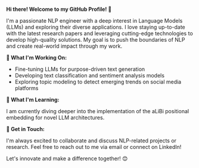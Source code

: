 **Hi there! Welcome to my GitHub Profile! 👋**

I'm a passionate NLP engineer with a deep interest in Language Models (LLMs) and exploring their diverse applications. I love staying up-to-date with the latest research papers and leveraging cutting-edge technologies to develop high-quality solutions. My goal is to push the boundaries of NLP and create real-world impact through my work.

**🔭 What I'm Working On:**

- Fine-tuning LLMs for purpose-driven text generation
- Developing text classification and sentiment analysis models
- Exploring topic modeling to detect emerging trends on social media platforms

**🌱 What I'm Learning:**

I am currently diving deeper into the implementation of the aLiBi positional embedding for novel LLM architectures.

**💬 Get in Touch:**

I'm always excited to collaborate and discuss NLP-related projects or research. Feel free to reach out to me via email or connect on LinkedIn!

Let's innovate and make a difference together! 😊
